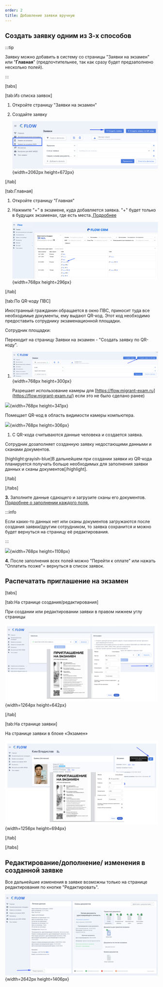```yaml
---
order: 2
title: Добавление заявки вручную
---
```


## Создать заявку одним из 3-х способов

:::tip 

Заявку можно добавить в систему со страницы "Заявки на экзамен" или "**Главная**" (предпочтительнее, так как сразу будет предзаполнено несколько полей).

:::

[tabs]

[tab:Из списка заявок]

1. Откройте страницу "Заявки на экзамен"

2. Создайте заявку

   ![](./dobavlenie-zayavki-vruchnuyu-2.png){width=2062px height=672px}

[/tab]

[tab:Главная]

1. Откройте страницу "Главная"

2. Нажмите "+" в экзамене, куда добавляется заявка. "+" будет только в будущих экзаменах, где есть места.[ Подробнее](./../kvota-na-ekzamen.-gde-posmotret)

   ![](./dobavlenie-zayavki-vruchnuyu-3.png){width=768px height=296px}

[/tab]

[tab:По QR-коду ПВС]

Иностранный гражданин обращается в окно ПВС, приносит туда все необходимые документы, ему выдают QR-код. Этот код необходимо предоставить сотруднику экзаменационной площадки.

Сотрудник площадки:

Переходит на страницу Заявки на экзамен - "Создать заявку по QR-коду".

1. ![](./dobavlenie-zayavki-vruchnuyu-4.png){width=768px height=300px}

   Разрешает использование камеры для  [https://flow.migrant-exam.ru](https://flow.migrant-exam.ru/) если это не было сделано ранее)

![](./dobavlenie-zayavki-vruchnuyu-5.png){width=768px height=341px}

Помещает QR-код в область видимости камеры компьютера.

![](./dobavlenie-zayavki-vruchnuyu-6.png){width=768px height=306px}



1. С QR-кода считываются данные человека и создается заявка.

Сотрудник дозаполняет созданную заявку недостающими данными и сканами документов.

[highlight:grayish-blue]В дальнейшем при создании заявки из QR-кода планируется получать больше необходимых для заполнения заявки данных и сканы документов[/highlight].

[/tab]

[/tabs]



**3\.** Заполните данные сдающего и загрузите сканы его документов. [Подробнее о заполнении каждого поля.](./zapolnenie-polei-v-zayavke)

:::info 

Если каких-то данных нет или сканы документов загружаются после создания заявки/другим сотрудником, то заявка сохранится и можно будет вернуться на страницу её редактирования.

:::

![](./dobavlenie-zayavki-vruchnuyu-7.png){width=768px height=1108px}

**4\.** После заполнения всех полей можно "Перейти к оплате" или нажать "Оплатить позже"= вернуться в список заявок.

## Распечатать приглашение на экзамен

[tabs]

[tab:На странице создания/редактирования]

При создании или редактировании заявки в правом нижнем углу страницы

![](./dobavlenie-zayavki-vruchnuyu-10.png){width=1264px height=642px}



[/tab]

[tab:На странице заявки]

На странице заявки в блоке «Экзамен»

![](./dobavlenie-zayavki-vruchnuyu-8.png){width=1256px height=694px}



[/tab]

[/tabs]



## Редактирование/дополнение/ изменения в созданной заявке

Все дальнейшие изменения в заявке возможны только на странице редактирования по кнопке "Редактировать".

![](./dobavlenie-zayavki-vruchnuyu.png){width=2642px height=1406px}